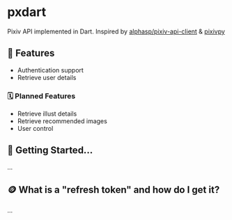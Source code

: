 # pxdart
Pixiv API implemented in Dart.
Inspired by [alphasp/pixiv-api-client](https://github.com/alphasp/pixiv-api-client) & [pixivpy](https://github.com/upbit/pixivpy)

## 📄 Features
 - Authentication support
 - Retrieve user details

### 🗓️ Planned Features
 - Retrieve illust details
 - Retrieve recommended images
 - User control

## 🔧 Getting Started...
...

## 🪙 What is a "refresh token" and how do I get it?
...

